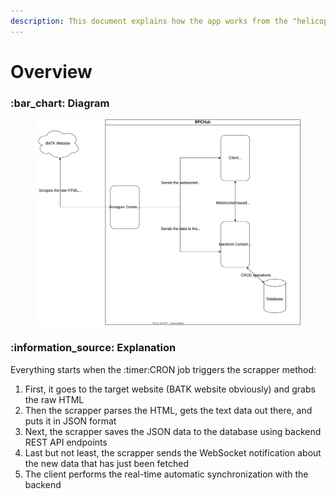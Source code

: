 ```yaml
---
description: This document explains how the app works from the "helicopter" view
---
```


# Overview

### :bar\_chart: Diagram

<figure><img src="../../.gitbook/assets/overview_architecture.svg" alt=""><figcaption></figcaption></figure>

### :information\_source: Explanation

Everything starts when the :timer:CRON job triggers the scrapper method:

1. First, it goes to the target website (BATK website obviously) and grabs the raw HTML
2. Then the scrapper parses the HTML, gets the text data out there, and puts it in JSON format
3. Next, the scrapper saves the JSON data to the database using backend REST API endpoints
4. Last but not least, the scrapper sends the WebSocket notification about the new data that has just been fetched
5. The client performs the real-time automatic synchronization with the backend
